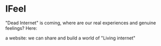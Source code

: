 # IFeel
"Dead Internet" is coming, where are our real experiences and genuine feelings? Here: 

a website: we can share and build a world of "Living internet"
